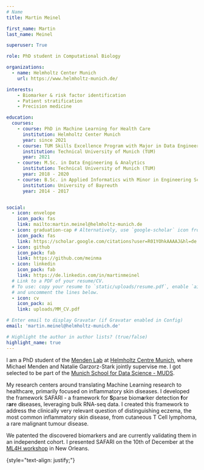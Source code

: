 ```yaml
---
# Name
title: Martin Meinel

first_name: Martin
last_name: Meinel

superuser: True

role: PhD student in Computational Biology

organizations:
  - name: Helmholtz Center Munich
    url: https://www.helmholtz-munich.de/

interests:
    - Biomarker & risk factor identification
    - Patient stratification
    - Precision medicine

education:
  courses:
    - course: PhD in Machine Learning for Health Care
      institution: Helmholtz Center Munich
      year: since 2021
    - course: TUM Skills Excellence Program with Major in Data Engineering & Analytics and Minor in Economics
      institution: Technical University of Munich (TUM) 
      year: 2021
    - course: M.Sc. in Data Engineering & Analytics
      institution: Technical University of Munich (TUM)
      year: 2018 - 2020
    - course: B.Sc. in Applied Informatics with Minor in Engineering Science
      institution: University of Bayreuth
      year: 2014 - 2017


social:
  - icon: envelope
    icon_pack: fas
    link: mailto:martin.meinel@helmholtz-munich.de
  - icon: graduation-cap # Alternatively, use `google-scholar` icon from `ai` icon pack graduation-cap
    icon_pack: fas
    link: https://scholar.google.com/citations?user=R01YOhkAAAAJ&hl=de
  - icon: github
    icon_pack: fab
    link: https://github.com/meinma
  - icon: linkedin
    icon_pack: fab
    link: https://de.linkedin.com/in/martinmeinel
  # Link to a PDF of your resume/CV.
  # To use: copy your resume to `static/uploads/resume.pdf`, enable `ai` icons in `params.yaml`,
  # and uncomment the lines below.
  - icon: cv
    icon_pack: ai
    link: uploads/MM_CV.pdf

# Enter email to display Gravatar (if Gravatar enabled in Config)
email: 'martin.meinel@helmholtz-munich.de'

# Highlight the author in author lists? (true/false)
highlight_name: true
---
```

I am a PhD student of the [Menden Lab](https://www.helmholtz-munich.de/en/icb/research-groups/menden-lab) at [Helmholtz Centre Munich](https://www.helmholtz-munich.de/), where Michael Menden and Natalie Garzorz-Stark jointly supervise me. I got selected to be part of the [Munich School for Data Science - MUDS](https://www.mu-ds.de).

My research centers around translating Machine Learning research to healthcare, primarily focused on inflammatory skin diseases. I developed the framework SAFARI - a framework for **S**parse biom**a**rker detection **f**or r**ar**e d**i**seases, leveraging bulk RNA-seq data. I created this framework to address the clinically very relevant question of distinguishing eczema, the most common inflammatory skin disease, from cutaneous T Cell lymphoma, a rare malignant tumour disease. 

We patented the discovered biomarkers and are currently validating them in an independent cohort. I presented SAFARI on the 10th of December at the [ML4H workshop](https://ml4h.cc/2023/) in New Orleans.

{style="text-align: justify;"}
